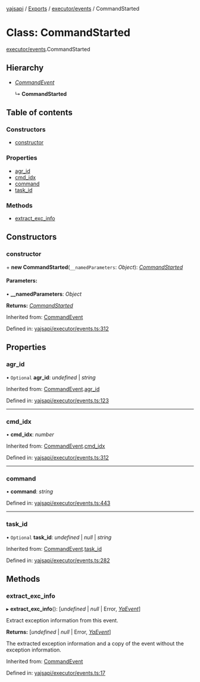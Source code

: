 [yajsapi](../README.md) / [Exports](../modules.md) / [executor/events](../modules/executor_events.md) / CommandStarted

# Class: CommandStarted

[executor/events](../modules/executor_events.md).CommandStarted

## Hierarchy

* [*CommandEvent*](executor_events.commandevent.md)

  ↳ **CommandStarted**

## Table of contents

### Constructors

- [constructor](executor_events.commandstarted.md#constructor)

### Properties

- [agr\_id](executor_events.commandstarted.md#agr_id)
- [cmd\_idx](executor_events.commandstarted.md#cmd_idx)
- [command](executor_events.commandstarted.md#command)
- [task\_id](executor_events.commandstarted.md#task_id)

### Methods

- [extract\_exc\_info](executor_events.commandstarted.md#extract_exc_info)

## Constructors

### constructor

\+ **new CommandStarted**(`__namedParameters`: *Object*): [*CommandStarted*](executor_events.commandstarted.md)

#### Parameters:

• **__namedParameters**: *Object*

**Returns:** [*CommandStarted*](executor_events.commandstarted.md)

Inherited from: [CommandEvent](executor_events.commandevent.md)

Defined in: [yajsapi/executor/events.ts:312](https://github.com/golemfactory/yajsapi/blob/289a25a/yajsapi/executor/events.ts#L312)

## Properties

### agr\_id

• `Optional` **agr\_id**: *undefined* \| *string*

Inherited from: [CommandEvent](executor_events.commandevent.md).[agr_id](executor_events.commandevent.md#agr_id)

Defined in: [yajsapi/executor/events.ts:123](https://github.com/golemfactory/yajsapi/blob/289a25a/yajsapi/executor/events.ts#L123)

___

### cmd\_idx

• **cmd\_idx**: *number*

Inherited from: [CommandEvent](executor_events.commandevent.md).[cmd_idx](executor_events.commandevent.md#cmd_idx)

Defined in: [yajsapi/executor/events.ts:312](https://github.com/golemfactory/yajsapi/blob/289a25a/yajsapi/executor/events.ts#L312)

___

### command

• **command**: *string*

Defined in: [yajsapi/executor/events.ts:443](https://github.com/golemfactory/yajsapi/blob/289a25a/yajsapi/executor/events.ts#L443)

___

### task\_id

• `Optional` **task\_id**: *undefined* \| *null* \| *string*

Inherited from: [CommandEvent](executor_events.commandevent.md).[task_id](executor_events.commandevent.md#task_id)

Defined in: [yajsapi/executor/events.ts:282](https://github.com/golemfactory/yajsapi/blob/289a25a/yajsapi/executor/events.ts#L282)

## Methods

### extract\_exc\_info

▸ **extract_exc_info**(): [*undefined* \| *null* \| Error, [*YaEvent*](executor_events.yaevent.md)]

Extract exception information from this event.

**Returns:** [*undefined* \| *null* \| Error, [*YaEvent*](executor_events.yaevent.md)]

The extracted exception information and a copy of the event without the exception information.

Inherited from: [CommandEvent](executor_events.commandevent.md)

Defined in: [yajsapi/executor/events.ts:17](https://github.com/golemfactory/yajsapi/blob/289a25a/yajsapi/executor/events.ts#L17)
